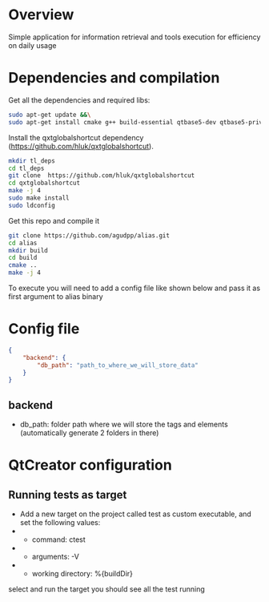 # Overview

Simple application for information retrieval and tools execution for efficiency on daily usage


# Dependencies and compilation


Get all the dependencies and required libs:

```bash
sudo apt-get update &&\
sudo apt-get install cmake g++ build-essential qtbase5-dev qtbase5-private-dev uuid-dev
```

Install the qxtglobalshortcut dependency (https://github.com/hluk/qxtglobalshortcut).

```bash
mkdir tl_deps
cd tl_deps
git clone  https://github.com/hluk/qxtglobalshortcut
cd qxtglobalshortcut
make -j 4
sudo make install
sudo ldconfig
```

Get this repo and compile it

```bash
git clone https://github.com/agudpp/alias.git
cd alias
mkdir build
cd build
cmake ..
make -j 4
```

To execute you will need to add a config file like shown below and pass it as first argument to alias binary


# Config file


```json
{
    "backend": {
        "db_path": "path_to_where_we_will_store_data"
    }
}
```

## backend
- db_path: folder path where we will store the tags and elements (automatically generate 2 folders in there)


# QtCreator configuration

## Running tests as target

- Add a new target on the project called test as custom executable, and set the following values:
- - command: ctest 
- - arguments: -V
- - working directory: %{buildDir}

select and run the target you should see all the test running
